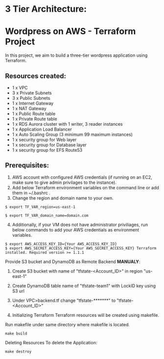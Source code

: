 # 3 Tier Architecture:
# Wordpress on AWS - Terraform Project 

In this project, we aim to build a three-tier wordpress application using Terraform.

## Resources created:

* 1 x VPC 
* 3 x Private Subnets 
* 3 x Public Subnets 
* 1 x Internet Gateway 
* 1 x NAT Gateway 
* 1 x Public Route table 
* 1 x Private Route table 
* 1 x RDS Aurora cluster with 1 writer, 3 reader instances 
* 1 x Application Load Balancer 
* 1 x Auto Scaling Group (3 minimum 99 maximum instances) 
* 1 x security group for Web layer 
* 1 x security group for Database layer 
* 1 x security group for EFS Route53

## Prerequisites: 

1. AWS account with configured AWS credentials (if running on an EC2, make sure to give admin privilages to the instance). 
2. Add below Terraform environment variables on the command line or add them in ~/.bashrc . 
3. Change the region and domain name to your own. 

```shell 
$ export TF_VAR_region=us-east-1 

$ export TF_VAR_domain_name=domain.com
```


 4. Additionally, if your VM does not have administrator priviliages, run below commands to add your AWS credentials as environment variables.

```shell 
$ export AWS_ACCESS_KEY_ID={Your AWS_ACCESS_KEY_ID} 
$ export AWS_SECRET_ACCESS_KEY={Your AWS_SECRET_ACCESS_KEY} Terraform installed. Required version >= 1.1.1
```

Provide S3 bucket and DynamoDB as Remote Backend **MANUALY**:

1.  Create S3 bucket with name of "tfstate-<Account_ID>" in region "us-east-1" 

2. Create DynamoDB table name of "tfstate-team1" with LockID key using S3 url

3. Under VPC>backend.tf change "tfstate-*******" to "tfstate-<Account_ID>"

4. Initializing Terraform Terraform resources will be created using makefile.


Run makefile under same directory where makefile is located.

```shell 
make build
```

Deleting Resources To delete the Application:

```shell
make destroy
```